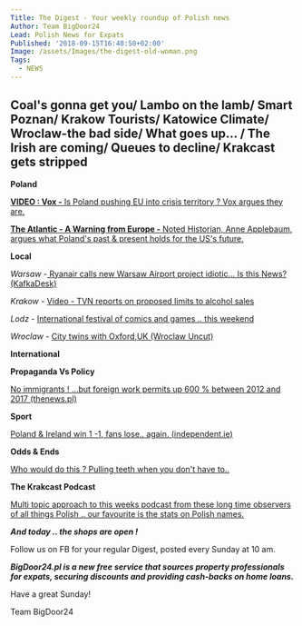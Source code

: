 ```yaml
---
Title: The Digest - Your weekly roundup of Polish news
Author: Team BigDoor24
Lead: Polish News for Expats
Published: '2018-09-15T16:40:50+02:00'
Image: /assets/Images/the-digest-old-woman.png
Tags:
  - NEWS
---
```

## Coal's gonna get you/ Lambo on the lamb/ Smart Poznan/ Krakow Tourists/ Katowice Climate/ Wroclaw-the bad side/ What goes up... / The Irish are coming/ Queues to decline/ Krakcast gets stripped

**Poland**

[**VIDEO : Vox  -** Is Poland pushing EU into crisis territory ? Vox argues they are.](https://www.vox.com/videos/2018/9/14/17856552/poland-eu-europe-crisis-union-illiberal-democracy)

[**The Atlantic - A Warning from Europe -** Noted Historian, Anne Applebaum, argues what Poland's past & present holds for the US's future.](https://www.theatlantic.com/magazine/archive/2018/10/poland-polarization/568324/)

**Local**

_Warsaw_ -[ Ryanair calls new Warsaw Airport project idiotic... Is this News? (KafkaDesk)](https://kafkadesk.org/2018/09/06/ryanair-launches-new-flight-connections-with-poland-as-ceo-slams-new-warsaw-airport-project/)

_Krakow_ - [Video - TVN reports on proposed limits to alcohol sales ](https://www.tvn24.pl/tvn24-news-in-english,157,m/krakow-introduces-nightly-prohibition-in-top-tourists-centres,868559.html)

_Lodz_ - [International festival of comics and games .. this weekend](https://www.inyourpocket.com/lodz/international-festival-of-comics-and-games_2961e)

_Wroclaw_ - [City twins with Oxford,UK (Wroclaw Uncut)](http://wroclawuncut.com/2018/09/14/oxford-twin-wroclaw/)

**International**

**Propaganda Vs Policy**

[No immigrants ! ...but foreign work permits up 600 % between 2012 and 2017 (thenews.pl)](http://thenews.pl/1/12/Artykul/382271,Soaring-number-of-work-permits-issued-in-Poland)

**Sport**

[Poland & Ireland win 1 -1, fans lose.. again. (independent.ie)](https://www.independent.ie/sport/soccer/international-soccer/poland-11-ireland-late-goal-from-klich-cancels-out-aiden-obriens-opener-on-debut-37306624.html)

**Odds & Ends**

[Who would do this ? Pulling teeth when you don't have to..](http://thenews.pl/1/9/Artykul/382648,Fake-Polish-dentist-charged-after-bodged-tooth-extraction)

**The Krakcast Podcast**

[Multi topic approach to this weeks podcast from these long time observers of all things Polish .. our favourite is the stats on Polish names.](https://www.krakcast.pl/e/krakcast-news-1536675468/)

_**And today .. the shops are open !**_



Follow us on FB for your regular Digest, posted every Sunday at 10 am.

_**BigDoor24.pl is a new free service that sources property professionals for expats, securing discounts and providing cash-backs on home loans.**_

Have a great Sunday!

Team BigDoor24

